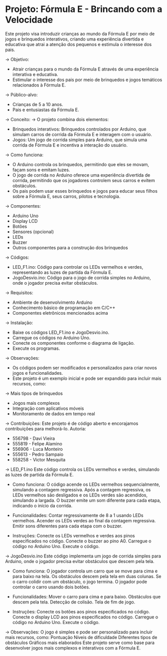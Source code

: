 # Projeto: Fórmula E - Brincando com a Velocidade
Este projeto visa introduzir crianças ao mundo da Fórmula E por meio de jogos e brinquedos interativos, criando uma experiência divertida e educativa que atrai a atenção dos pequenos e estimula o interesse dos pais.

-> Objetivo:
- Atrair crianças para o mundo da Fórmula E através de uma experiência interativa e educativa.
- Estimular o interesse dos pais por meio de brinquedos e jogos temáticos relacionados à Fórmula E.

-> Público-alvo:
- Crianças de 5 a 10 anos.
- Pais e entusiastas da Fórmula E.

-> Conceito:
-> O projeto combina dois elementos:
- Brinquedos interativos: Brinquedos controlados por Arduino, que simulam carros de corrida da Fórmula E e interagem com o usuário.
- Jogos: Um jogo de corrida simples para Arduino, que simula uma corrida de Fórmula E e incentiva a interação do usuário.

-> Como funciona:
- O Arduino controla os brinquedos, permitindo que eles se movam, façam sons e emitam luzes.
- O jogo de corrida no Arduino oferece uma experiência divertida de corrida, permitindo que os jogadores controlem seus carros e evitem obstáculos.
- Os pais podem usar esses brinquedos e jogos para educar seus filhos sobre a Fórmula E, seus carros, pilotos e tecnologia.

-> Componentes:
- Arduino Uno
- Display LCD
- Botões
- Sensores (opcional)
- LEDs
- Buzzer
- Outros componentes para a construção dos brinquedos

-> Códigos:
- LED_F1.ino: Código para controlar os LEDs vermelhos e verdes, representando as luzes de partida da Fórmula E.
- JogoDesvio.ino: Código para o jogo de corrida simples no Arduino, onde o jogador precisa evitar obstáculos.

-> Requisitos:
- Ambiente de desenvolvimento Arduino
- Conhecimento básico de programação em C/C++
- Componentes eletrônicos mencionados acima

-> Instalação:
- Baixe os códigos LED_F1.ino e JogoDesvio.ino.
- Carregue os códigos no Arduino Uno.
- Conecte os componentes conforme o diagrama de ligação.
- Execute os programas.

-> Observações:
- Os códigos podem ser modificados e personalizados para criar novos jogos e funcionalidades.
- Este projeto é um exemplo inicial e pode ser expandido para incluir mais recursos, como:

-> Mais tipos de brinquedos
- Jogos mais complexos
- Integração com aplicativos móveis
- Monitoramento de dados em tempo real

-> Contribuições:
Este projeto é de código aberto e encorajamos contribuições para melhorá-lo.
Autoria:
- 556798 - Davi Vieira
- 555819 - Felipe Alamino
- 556906 - Luca Monteiro
- 555613 - Pedro Sampaio
- 558258 - Victor Mesquita

-> LED_F1.ino
Este código controla os LEDs vermelhos e verdes, simulando as luzes de partida da Fórmula E.
- Como funciona:
O código acende os LEDs vermelhos sequencialmente, simulando a contagem regressiva.
Após a contagem regressiva, os LEDs vermelhos são desligados e os LEDs verdes são acendidos, simulando a largada.
O buzzer emite um som diferente para cada etapa, indicando o início da corrida.

- Funcionalidades:
Contar regressivamente de 8 a 1 usando LEDs vermelhos.
Acender os LEDs verdes ao final da contagem regressiva.
Emitir sons diferentes para cada etapa com o buzzer.

- Instruções:
Conecte os LEDs vermelhos e verdes aos pinos especificados no código.
Conecte o buzzer ao pino A0.
Carregue o código no Arduino Uno.
Execute o código.

-> JogoDesvio.ino
Este código implementa um jogo de corrida simples para Arduino, onde o jogador precisa evitar obstáculos que descem pela tela.

- Como funciona:
O jogador controla um carro que se move para cima e para baixo na tela.
Os obstáculos descem pela tela em duas colunas.
Se o carro colidir com um obstáculo, o jogo termina.
O jogador pode controlar o carro usando dois botões.

- Funcionalidades:
Mover o carro para cima e para baixo.
Obstáculos que descem pela tela.
Detecção de colisão.
Tela de fim de jogo.

- Instruções:
Conecte os botões aos pinos especificados no código.
Conecte o display LCD aos pinos especificados no código.
Carregue o código no Arduino Uno.
Execute o código.

-> Observações:
O jogo é simples e pode ser personalizado para incluir mais recursos, como:
Pontuação
Níveis de dificuldade
Diferentes tipos de obstáculos
Gráficos mais elaborados
Este projeto serve como base para desenvolver jogos mais complexos e interativos com a Fórmula E.
